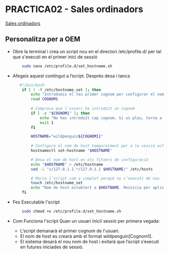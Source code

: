 # PRACTICA02 - Sales ordinadors

[Sales ordinadors](https://moodle.iescarlesvallbona.cat/pluginfile.php/186525/mod_resource/content/4/Pr%C3%A0ctica%20UF2.pdf)

## Personalitza per a OEM

- Obre la terminal i crea un script nou en el directori /etc/profile.d/ per tal que s'executi en el primer inici de sessió

    ```bash
        sudo nano /etc/profile.d/set_hostname.sh
    ```

- Afegeix aquest contingut a l’script. Després desa i tanca

    ```bash
       #!/bin/bash
        if [ ! -f /etc/hostname_set ]; then
            echo "Introdueix el teu primer cognom per configurar el nom de host:"
            read COGNOM1
            
            # Comprova que l'usuari ha introduït un cognom
            if [ -z "$COGNOM1" ]; then
                echo "No has introduït cap cognom. Si us plau, torna a intentar-ho."
                exit 1
            fi

            HOSTNAME="wildpenguin${COGNOM1}"
            
            # Configura el nom de host temporalment per a la sessió actual
            hostnamectl set-hostname "$HOSTNAME"

            # Desa el nom de host en els fitxers de configuració
            echo "$HOSTNAME" > /etc/hostname
            sed -i "s/127.0.1.1.*/127.0.1.1 $HOSTNAME/" /etc/hosts

            # Marca l’script com a complet perquè no s’executi de nou
            touch /etc/hostname_set
            echo "Nom de host establert a $HOSTNAME. Reinicia per aplicar els canvis."
        fi                                  

    ```

- Fes Executable l'script

    ```bash
        sudo chmod +x /etc/profile.d/set_hostname.sh
    ```

- Com Funciona l'script
      Quan un usuari iniciï sessió per primera vegada:
  - L’script demanarà el primer cognom de l'usuari.
  - El nom de host es crearà amb el format wildpenguin[Cognom1].
  - El sistema desarà el nou nom de host i evitarà que l’script s’executi en futures iniciades de sessió.

